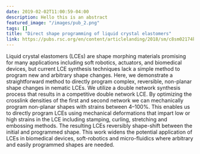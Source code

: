 ```yaml
---
date: 2019-02-02T11:00:59-04:00
description: Hello this is an abstract
featured_image: "/images/pub_2.png"
tags: []
title: "Direct shape programming of liquid crystal elastomers"
link: https://pubs.rsc.org/en/content/articlelanding/2018/sm/c8sm02174k#!divAbstract
---
```


Liquid crystal elastomers (LCEs) are shape morphing materials promising for many applications including soft robotics, actuators, and biomedical devices, but current LCE synthesis techniques lack a simple method to program new and arbitrary shape changes. Here, we demonstrate a straightforward method to directly program complex, reversible, non-planar shape changes in nematic LCEs. We utilize a double network synthesis process that results in a competitive double network LCE. By optimizing the crosslink densities of the first and second network we can mechanically program non-planar shapes with strains between 4–100%. This enables us to directly program LCEs using mechanical deformations that impart low or high strains in the LCE including stamping, curling, stretching and embossing methods. The resulting LCEs reversibly shape-shift between the initial and programmed shape. This work widens the potential application of LCEs in biomedical devices, soft-robotics and micro-fluidics where arbitrary and easily programmed shapes are needed.